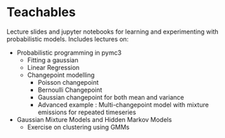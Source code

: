 # Teachables

Lecture slides and jupyter notebooks for learning and experimenting with probabilistic models.
Includes lectures on:
  - Probabilistic programming in pymc3
    - Fitting a gaussian
    - Linear Regression
    - Changepoint modelling
      - Poisson changepoint
      - Bernoulli Changepoint
      - Gaussian changepoint for both mean and variance
      - Advanced example : Multi-changepoint model with mixture emissions for repeated timeseries
  - Gaussian Mixture Models and Hidden Markov Models
    - Exercise on clustering using GMMs
